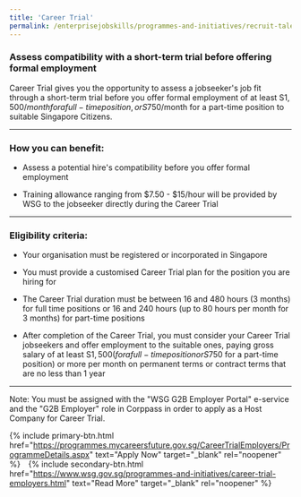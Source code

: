 ```yaml
---
title: 'Career Trial'
permalink: /enterprisejobskills/programmes-and-initiatives/recruit-talent/career-trial/
---
```


### Assess compatibility with a short-term trial before offering formal employment

Career Trial gives you the opportunity to assess a jobseeker's job fit through a short-term trial before you offer formal employment of at least S$1,500/month for a full-time position, or S$750/month for a part-time position to suitable Singapore Citizens.

---

### How you can benefit:

- Assess a potential hire's compatibility before you offer formal employment

- Training allowance ranging from $7.50 - $15/hour will be provided by WSG to the jobseeker directly during the Career Trial

---

### Eligibility criteria:

- Your organisation must be registered or incorporated in Singapore

- You must provide a customised Career Trial plan for the position you are hiring for

- The Career Trial duration must be between 16 and 480 hours (3 months) for full time positions or 16 and 240 hours (up to 80 hours per month for 3 months) for part-time positions 

- After completion of the Career Trial, you must consider your Career Trial jobseekers and offer employment to the suitable ones, paying gross salary of at least S$1,500 (for a full-time position or S$750 for a part-time position) or more per month on permanent terms or contract terms that are no less than 1 year

---

Note: You must be assigned with the "WSG G2B Employer Portal" e-service and the "G2B Employer" role in Corppass in order to apply as a Host Company for Career Trial.

{% include primary-btn.html href="https://programmes.mycareersfuture.gov.sg/CareerTrialEmployers/ProgrammeDetails.aspx" text="Apply Now" target="_blank" rel="noopener" %}&emsp;{% include secondary-btn.html href="https://www.wsg.gov.sg/programmes-and-initiatives/career-trial-employers.html" text="Read More" target="_blank" rel="noopener" %}
<script src="/jquery/resize-tables.js"></script>

